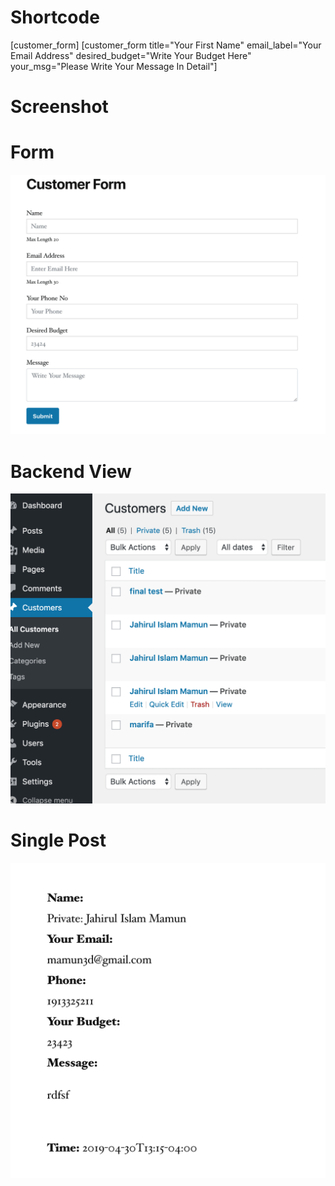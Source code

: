 # Shortcode 

[customer_form]
[customer_form title="Your First Name" email_label="Your Email Address" desired_budget="Write Your Budget Here" your_msg="Please Write Your Message In Detail"]


# Screenshot
 
# Form
![Customer form](form.png)
# Backend View
![Backend Post](backend-post.png)

# Single Post

![Single View](single-view.png)

